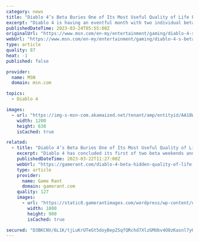 ```yaml
---
category: news
title: "Diablo 4’s Beta Buries One of Its Most Useful Quality of Life Features"
excerpt: "Diablo 4 is having an eventful month with two individual beta weekends, the first of which has already concluded. Last weekend’s Early Access beta weekend started off on a bit of a rough note, with ..."
publishedDateTime: 2023-03-24T05:55:00Z
originalUrl: "https://www.msn.com/en-my/entertainment/gaming/diablo-4-s-beta-buries-one-of-its-most-useful-quality-of-life-features/ar-AA18X3iJ"
webUrl: "https://www.msn.com/en-my/entertainment/gaming/diablo-4-s-beta-buries-one-of-its-most-useful-quality-of-life-features/ar-AA18X3iJ"
type: article
quality: 87
heat: -1
published: false

provider:
  name: MSN
  domain: msn.com

topics:
  - Diablo 4

images:
  - url: "https://img-s-msn-com.akamaized.net/tenant/amp/entityid/AA18WXUx.img?h=630&w=1200&m=6&q=60&o=t&l=f&f=jpg"
    width: 1200
    height: 630
    isCached: true

related:
  - title: "Diablo 4’s Beta Buries One of Its Most Useful Quality of Life Features"
    excerpt: "Diablo 4 has concluded its first of two beta weekends and important intel has been shared since, including a terribly helpful quality of life feature. Teases for quests that were inaccessible were a ..."
    publishedDateTime: 2023-03-22T11:27:00Z
    webUrl: "https://gamerant.com/diablo-4-beta-hidden-quality-of-life-feature-leave-dungeon/"
    type: article
    provider:
      name: Game Rant
      domain: gamerant.com
    quality: 127
    images:
      - url: "https://static0.gamerantimages.com/wordpress/wp-content/uploads/2023/03/diablo-4-quality-of-life-feature.jpg"
        width: 1800
        height: 900
        isCached: true

secured: "D3BKCNV/6L1K/tjLuKrUTeGt5doyBepZSqfQRchd7XlzGMUbv4O0zKasnl7yQ/djbLyGy8N0erbNAzvlxv6f0kvh7mWpqb8uzqN8n9W4Ok8CpYVdF6185ncDHAXWKrbunTzAN7JR2JkbKSWyuj6o/McDAm8cmMI9Jfz76a1CfVAHQ+irfK0AnRbfhFQ7DjyDKMtgagN7ZgaCKVgYcmQacKjCEVyQ2nG7EvAhgAvL99EzHW2HtE+RcjVyySXSLV+F14eC0BlWH0KSgjkQU16MQpG7xtIbBHcUMbxxTkZcRmZyk4GmITdU3t9pWGjZP2jvbUegQTzx3+AemDYGL6kqWgjLr2UOGqGOuhoim94q2/Y=;JoN4rAtjazLxke2p4y3A9A=="
---
```


